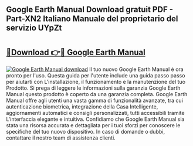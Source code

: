 ## Google Earth Manual Download gratuit PDF - Part-XN2 Italiano Manuale del proprietario del servizio UYpZt

# <h2><a href="http://df99luu.blite.top/?on=Google+Earth+Manual">🔗Download 👉🔴 Google Earth Manual</a></h2>

[![Google Earth Manual download](https://i.imgur.com/lujVjoI.png)](http://df99luu.blite.top/?on=Google+Earth+Manual)
Il tuo nuovo Google Earth Manual è ora pronto per l'uso. Questa guida per l'utente include una guida passo passo per aiutarti con L'installazione, il funzionamento e la manutenzione del tuo Prodotto. Si prega di leggere le informazioni sulla garanzia Google Earth Manual questo prodotto è coperto da una garanzia completa. Google Earth Manual offre agli utenti una vasta gamma di funzionalità avanzate, tra cui autenticazione biometrica, integrazione della Casa Intelligente, aggiornamenti automatici e consigli personalizzati, tutti accessibili tramite L'interfaccia elegante e intuitiva. Confidiamo che Google Earth Manual sia stata una risorsa accurata e dettagliata per i tuoi sforzi per conoscere le specifiche del tuo nuovo dispositivo. In caso di domande o dubbi, contattare il nostro team di assistenza clienti.
